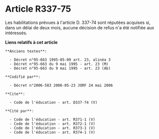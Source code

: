 # Article R337-75

Les habilitations prévues à l'article D. 337-74 sont réputées acquises si, dans un délai de deux mois, aucune décision de
refus n'a été notifiée aux intéressés.

**Liens relatifs à cet article**

	**Anciens textes**:

	  - Décret n°95-663 1995-05-09 art. 23, alinéa 3
	  - Décret n°95-663 du 9 mai 1995 - art. 23 (M)
	  - Décret n°95-663 du 9 mai 1995 - art. 23 (Ab)

	**Codifié par**:

	  - Décret n°2006-583 2006-05-23 JORF 24 mai 2006

	**Cite**:

	  - Code de l'éducation - art. D337-74 (V)

	**Cité par**:

	  - Code de l'éducation - art. R371-1 (V)
	  - Code de l'éducation - art. R372-1 (V)
	  - Code de l'éducation - art. R373-1 (V)
	  - Code de l'éducation - art. R374-1 (V)
